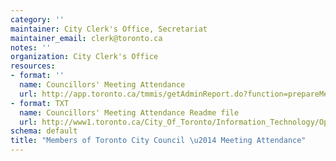 ```yaml
---
category: ''
maintainer: City Clerk's Office, Secretariat
maintainer_email: clerk@toronto.ca
notes: ''
organization: City Clerk's Office
resources:
- format: ''
  name: Councillors' Meeting Attendance
  url: http://app.toronto.ca/tmmis/getAdminReport.do?function=prepareMemberAttendanceReport
- format: TXT
  name: Councillors' Meeting Attendance Readme file
  url: http://www1.toronto.ca/City_Of_Toronto/Information_Technology/Open_Data/Data_Sets/Assets/Files/Councillors__Attendance_Record_Readme.txt
schema: default
title: "Members of Toronto City Council \u2014 Meeting Attendance"
---
```

